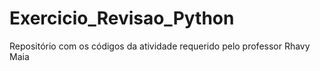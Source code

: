 # Exercicio_Revisao_Python
Repositório com os códigos da atividade requerido pelo professor Rhavy Maia
